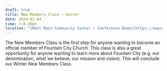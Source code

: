 ```yaml
---
draft: true
title: New Members Class — Winter
date: 2024-03-04
time: 7–8:30pm
location: "[Matt Ross Community Center – Conference Room](https://maps.app.goo.gl/dcMQEWTgLi7N2AN5A)"
---
```

The New Members Class is the first step for anyone wanting to become an official member of Fountain City Church. This class is also a great opportunity for anyone wanting to learn more about Fountain City (e.g. our denomination, what we believe, our mission and vision). This will conclude our Winter New Members Class.
